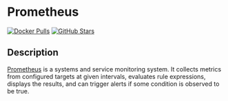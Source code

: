 # Prometheus

[![Docker Pulls](https://img.shields.io/docker/pulls/prom/prometheus?style=flat-square&color=607D8B&label=docker%20pulls&logo=docker)](https://hub.docker.com/r/prom/prometheus/)
[![GitHub Stars](https://img.shields.io/github/stars/prometheus/prometheus?style=flat-square&color=607D8B&label=github%20stars&logo=github)](https://github.com/https://github.com/prometheus/prometheus)

## Description

[Prometheus]() is a systems and service monitoring system. It collects metrics from configured targets at given intervals, evaluates rule expressions, displays the results, and can trigger alerts if some condition is observed to be true.
